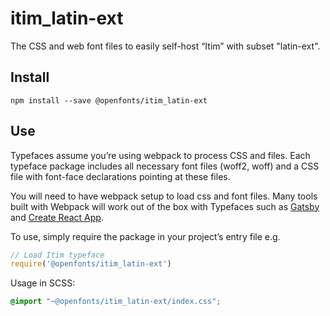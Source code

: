 
# itim_latin-ext

The CSS and web font files to easily self-host “Itim” with subset "latin-ext".

## Install

`npm install --save @openfonts/itim_latin-ext`

## Use

Typefaces assume you’re using webpack to process CSS and files. Each typeface
package includes all necessary font files (woff2, woff) and a CSS file with
font-face declarations pointing at these files.

You will need to have webpack setup to load css and font files. Many tools built
with Webpack will work out of the box with Typefaces such as [Gatsby](https://github.com/gatsbyjs/gatsby)
and [Create React App](https://github.com/facebookincubator/create-react-app).

To use, simply require the package in your project’s entry file e.g.

```javascript
// Load Itim typeface
require('@openfonts/itim_latin-ext')
```

Usage in SCSS:
```scss
@import "~@openfonts/itim_latin-ext/index.css";
```
